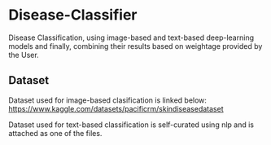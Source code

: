 # Disease-Classifier
Disease Classification, using image-based and text-based deep-learning models and finally, combining their results based on weightage provided by the User. 


## Dataset
Dataset used for image-based clasification is linked below:
https://www.kaggle.com/datasets/pacificrm/skindiseasedataset

Dataset used for text-based classification is self-curated using nlp and is attached as one of the files.
